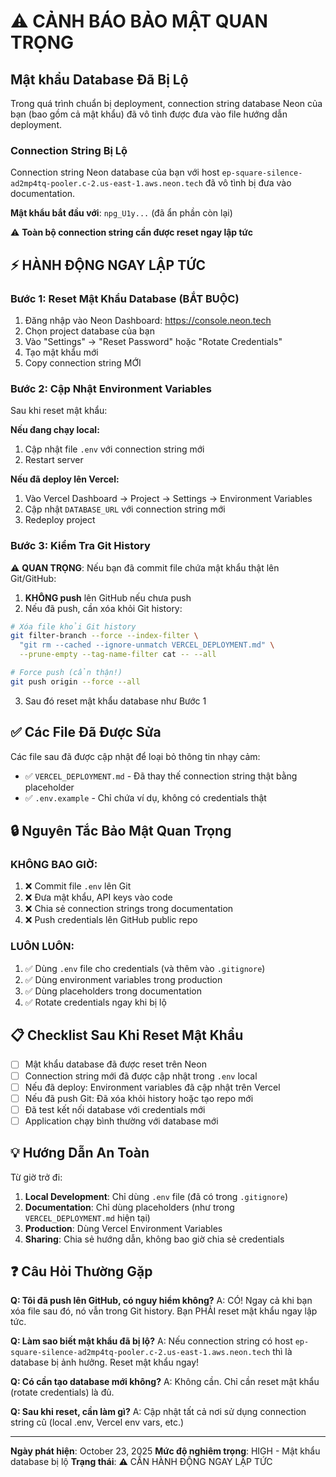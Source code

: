 # ⚠️ CẢNH BÁO BẢO MẬT QUAN TRỌNG

## Mật khẩu Database Đã Bị Lộ

Trong quá trình chuẩn bị deployment, connection string database Neon của bạn (bao gồm cả mật khẩu) đã vô tình được đưa vào file hướng dẫn deployment.

### Connection String Bị Lộ

Connection string Neon database của bạn với host `ep-square-silence-ad2mp4tq-pooler.c-2.us-east-1.aws.neon.tech` đã vô tình bị đưa vào documentation.

**Mật khẩu bắt đầu với**: `npg_U1y...` (đã ẩn phần còn lại)

⚠️ **Toàn bộ connection string cần được reset ngay lập tức**

## ⚡ HÀNH ĐỘNG NGAY LẬP TỨC

### Bước 1: Reset Mật Khẩu Database (BẮT BUỘC)

1. Đăng nhập vào Neon Dashboard: https://console.neon.tech
2. Chọn project database của bạn
3. Vào "Settings" → "Reset Password" hoặc "Rotate Credentials"
4. Tạo mật khẩu mới
5. Copy connection string MỚI

### Bước 2: Cập Nhật Environment Variables

Sau khi reset mật khẩu:

**Nếu đang chạy local:**
1. Cập nhật file `.env` với connection string mới
2. Restart server

**Nếu đã deploy lên Vercel:**
1. Vào Vercel Dashboard → Project → Settings → Environment Variables
2. Cập nhật `DATABASE_URL` với connection string mới
3. Redeploy project

### Bước 3: Kiểm Tra Git History

⚠️ **QUAN TRỌNG**: Nếu bạn đã commit file chứa mật khẩu thật lên Git/GitHub:

1. **KHÔNG push** lên GitHub nếu chưa push
2. Nếu đã push, cần xóa khỏi Git history:

```bash
# Xóa file khỏi Git history
git filter-branch --force --index-filter \
  "git rm --cached --ignore-unmatch VERCEL_DEPLOYMENT.md" \
  --prune-empty --tag-name-filter cat -- --all

# Force push (cẩn thận!)
git push origin --force --all
```

3. Sau đó reset mật khẩu database như Bước 1

## ✅ Các File Đã Được Sửa

Các file sau đã được cập nhật để loại bỏ thông tin nhạy cảm:

- ✅ `VERCEL_DEPLOYMENT.md` - Đã thay thế connection string thật bằng placeholder
- ✅ `.env.example` - Chỉ chứa ví dụ, không có credentials thật

## 🔒 Nguyên Tắc Bảo Mật Quan Trọng

### KHÔNG BAO GIỜ:

1. ❌ Commit file `.env` lên Git
2. ❌ Đưa mật khẩu, API keys vào code
3. ❌ Chia sẻ connection strings trong documentation
4. ❌ Push credentials lên GitHub public repo

### LUÔN LUÔN:

1. ✅ Dùng `.env` file cho credentials (và thêm vào `.gitignore`)
2. ✅ Dùng environment variables trong production
3. ✅ Dùng placeholders trong documentation
4. ✅ Rotate credentials ngay khi bị lộ

## 📋 Checklist Sau Khi Reset Mật Khẩu

- [ ] Mật khẩu database đã được reset trên Neon
- [ ] Connection string mới đã được cập nhật trong `.env` local
- [ ] Nếu đã deploy: Environment variables đã cập nhật trên Vercel
- [ ] Nếu đã push Git: Đã xóa khỏi history hoặc tạo repo mới
- [ ] Đã test kết nối database với credentials mới
- [ ] Application chạy bình thường với database mới

## 💡 Hướng Dẫn An Toàn

Từ giờ trở đi:

1. **Local Development**: Chỉ dùng `.env` file (đã có trong `.gitignore`)
2. **Documentation**: Chỉ dùng placeholders (như trong `VERCEL_DEPLOYMENT.md` hiện tại)
3. **Production**: Dùng Vercel Environment Variables
4. **Sharing**: Chia sẻ hướng dẫn, không bao giờ chia sẻ credentials

## ❓ Câu Hỏi Thường Gặp

**Q: Tôi đã push lên GitHub, có nguy hiểm không?**
A: CÓ! Ngay cả khi bạn xóa file sau đó, nó vẫn trong Git history. Bạn PHẢI reset mật khẩu ngay lập tức.

**Q: Làm sao biết mật khẩu đã bị lộ?**
A: Nếu connection string có host `ep-square-silence-ad2mp4tq-pooler.c-2.us-east-1.aws.neon.tech` thì là database bị ảnh hưởng. Reset mật khẩu ngay!

**Q: Có cần tạo database mới không?**
A: Không cần. Chỉ cần reset mật khẩu (rotate credentials) là đủ.

**Q: Sau khi reset, cần làm gì?**
A: Cập nhật tất cả nơi sử dụng connection string cũ (local .env, Vercel env vars, etc.)

---

**Ngày phát hiện**: October 23, 2025
**Mức độ nghiêm trọng**: HIGH - Mật khẩu database bị lộ
**Trạng thái**: ⚠️ CẦN HÀNH ĐỘNG NGAY LẬP TỨC
